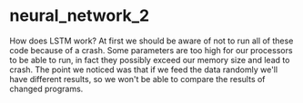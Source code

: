 # neural_network_2
How does LSTM work?
At first we should be aware of not to run all of these code because of a crash. Some parameters are too high for our processors
to be able to run, in fact they possibly exceed our memory size and lead to crash. The point we noticed was that if we feed the 
data randomly we'll have different results, so we won't be able to compare the results of changed programs.
